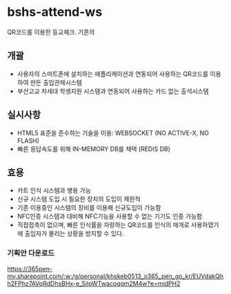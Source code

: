 # bshs-attend-ws
QR코드를 이용한 등교체크. 기존의 

## 개괄
* 사용자의 스마트폰에 설치하는 애플리케이션과 연동되어 사용하는 QR코드를 이용하여 만든 출입관제시스템
* 부산고교 차세대 학생지원 시스템과 연동되어 사용하는 카드 없는 출석시스템

## 실시사항
* HTML5 표준을 준수하는 기술을 이용: WEBSOCKET (NO ACTIVE-X, NO FLASH)
* 빠른 응답속도를 위해 IN-MEMORY DB를 채택 (REDIS DB)

## 효용
* 카트 인식 시스템과 병용 가능
* 신규 시스템 도입 시 필요한 장치의 도입이 제한적
* 기존 이용중인 시스템의 장비를 이용해 신규도입이 가능함
* NFC인증 시스템과 대비해 NFC기능을 사용할 수 없는 기기도 인증 가능함
* 직접접촉이 없으며, 빠른 인식률을 자랑하는 QR코드를 인식의 매개로 사용하였기에 출입자가 몰리는 상황을 방지할 수 있다.

### 기획안 다운로드
https://365pen-my.sharepoint.com/:w:/g/personal/khskeb0513_o365_pen_go_kr/EUVdakQhh2FPhz7AVqRdDhsBHx-e_5ilpWTwacoqqm2M4w?e=midPH2
